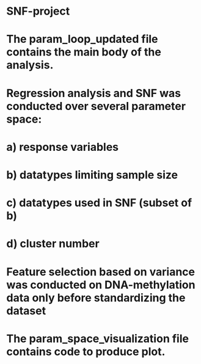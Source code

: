 # SNF-project
# The param_loop_updated file contains the main body of the analysis.
# Regression analysis and SNF was conducted over several parameter space:
#  a) response variables
#  b) datatypes limiting sample size
#  c) datatypes used in SNF (subset of b)
#  d) cluster number
# Feature selection based on variance was conducted on DNA-methylation data only before standardizing the dataset
#
# The param_space_visualization file contains code to produce plot.

